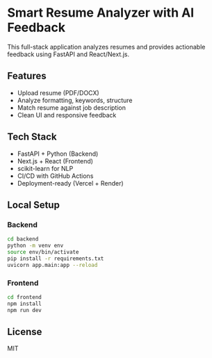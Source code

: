 
# Smart Resume Analyzer with AI Feedback

This full-stack application analyzes resumes and provides actionable feedback using FastAPI and React/Next.js.

## Features
- Upload resume (PDF/DOCX)
- Analyze formatting, keywords, structure
- Match resume against job description
- Clean UI and responsive feedback

## Tech Stack
- FastAPI + Python (Backend)
- Next.js + React (Frontend)
- scikit-learn for NLP
- CI/CD with GitHub Actions
- Deployment-ready (Vercel + Render)

## Local Setup

### Backend
```bash
cd backend
python -m venv env
source env/bin/activate
pip install -r requirements.txt
uvicorn app.main:app --reload
```

### Frontend
```bash
cd frontend
npm install
npm run dev
```

## License
MIT
